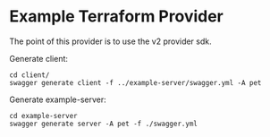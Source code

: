 # Example Terraform Provider

The point of this provider is to use the v2 provider sdk.

Generate client: 
```
cd client/
swagger generate client -f ../example-server/swagger.yml -A pet
```

Generate example-server:
```
cd example-server
swagger generate server -A pet -f ./swagger.yml
```